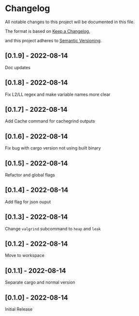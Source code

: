 # Changelog

All notable changes to this project will be documented in this file.

The format is based on [Keep a Changelog](https://keepachangelog.com/en/1.0.0/),

and this project adheres to [Semantic Versioning](https://semver.org/spec/v2.0.0.html).

## [0.1.9] - 2022-08-14
Doc updates

## [0.1.8] - 2022-08-14
Fix L2/LL regex and make variable names more clear

## [0.1.7] - 2022-08-14
Add Cache command for cachegrind outputs

## [0.1.6] - 2022-08-14
Fix bug with cargo version not using built binary

## [0.1.5] - 2022-08-14
Refactor and global flags

## [0.1.4] - 2022-08-14
Add flag for json ouput

## [0.1.3] - 2022-08-14
Change `valgrind` subcommand to `heap` and `leak`

## [0.1.2] - 2022-08-14
Move to workspace

## [0.1.1] - 2022-08-14
Separate cargo and normal version

## [0.1.0] - 2022-08-14
Initial Release
